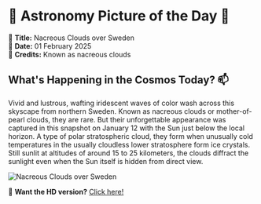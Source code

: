 # 🌌 **Astronomy Picture of the Day** 🌌

🔭 **Title:** Nacreous Clouds over Sweden  
📅 **Date:** 01 February 2025  
📸 **Credits:** Known as nacreous
clouds  

## **What's Happening in the Cosmos Today?** 📫

Vivid and lustrous, wafting iridescent waves of color wash across this skyscape from northern Sweden. Known as nacreous clouds or mother-of-pearl clouds, they are rare. But their unforgettable appearance was captured in this snapshot on January 12 with the Sun just below the local horizon. A type of polar stratospheric cloud, they form when unusually cold temperatures in the usually cloudless lower stratosphere form ice crystals. Still sunlit at altitudes of around 15 to 25 kilometers, the clouds diffract the sunlight even when the Sun itself is hidden from direct view.


![Nacreous Clouds over Sweden](https://apod.nasa.gov/apod/image/2502/IMG_0340-Internet-2_1024.jpg)

🌠 **Want the HD version?** [Click here!](https://apod.nasa.gov/apod/image/2502/IMG_0340-Internet-2.jpg)
